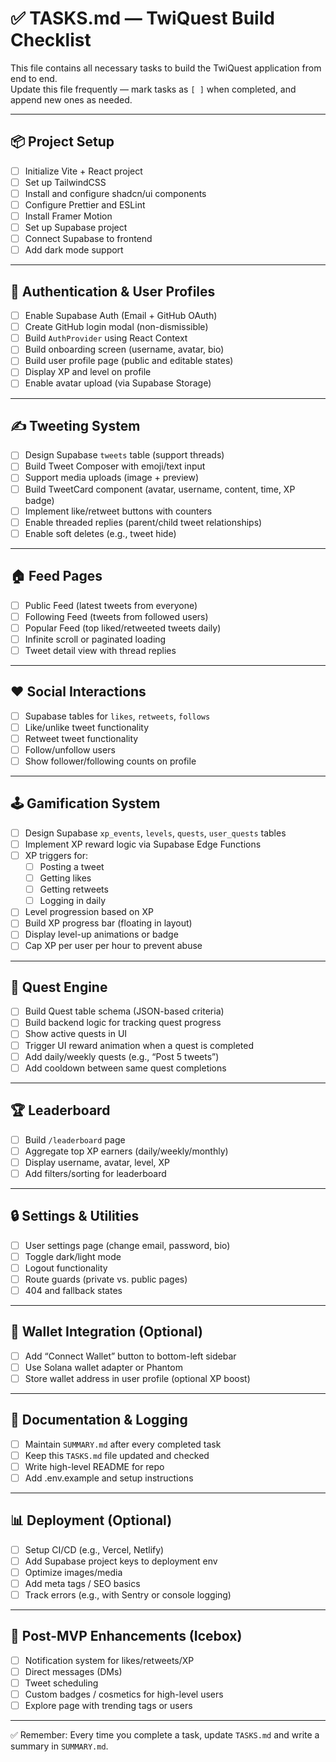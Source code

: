 # ✅ TASKS.md — TwiQuest Build Checklist

This file contains all necessary tasks to build the TwiQuest application from end to end.  
Update this file frequently — mark tasks as `[ ]` when completed, and append new ones as needed.

---

## 📦 Project Setup
- [ ] Initialize Vite + React project
- [ ] Set up TailwindCSS
- [ ] Install and configure shadcn/ui components
- [ ] Configure Prettier and ESLint
- [ ] Install Framer Motion
- [ ] Set up Supabase project
- [ ] Connect Supabase to frontend
- [ ] Add dark mode support

---

## 👥 Authentication & User Profiles
- [ ] Enable Supabase Auth (Email + GitHub OAuth)
- [ ] Create GitHub login modal (non-dismissible)
- [ ] Build `AuthProvider` using React Context
- [ ] Build onboarding screen (username, avatar, bio)
- [ ] Build user profile page (public and editable states)
- [ ] Display XP and level on profile
- [ ] Enable avatar upload (via Supabase Storage)

---

## ✍️ Tweeting System
- [ ] Design Supabase `tweets` table (support threads)
- [ ] Build Tweet Composer with emoji/text input
- [ ] Support media uploads (image + preview)
- [ ] Build TweetCard component (avatar, username, content, time, XP badge)
- [ ] Implement like/retweet buttons with counters
- [ ] Enable threaded replies (parent/child tweet relationships)
- [ ] Enable soft deletes (e.g., tweet hide)

---

## 🏠 Feed Pages
- [ ] Public Feed (latest tweets from everyone)
- [ ] Following Feed (tweets from followed users)
- [ ] Popular Feed (top liked/retweeted tweets daily)
- [ ] Infinite scroll or paginated loading
- [ ] Tweet detail view with thread replies

---

## ❤️ Social Interactions
- [ ] Supabase tables for `likes`, `retweets`, `follows`
- [ ] Like/unlike tweet functionality
- [ ] Retweet tweet functionality
- [ ] Follow/unfollow users
- [ ] Show follower/following counts on profile

---

## 🕹️ Gamification System
- [ ] Design Supabase `xp_events`, `levels`, `quests`, `user_quests` tables
- [ ] Implement XP reward logic via Supabase Edge Functions
- [ ] XP triggers for:
  - [ ] Posting a tweet
  - [ ] Getting likes
  - [ ] Getting retweets
  - [ ] Logging in daily
- [ ] Level progression based on XP
- [ ] Build XP progress bar (floating in layout)
- [ ] Display level-up animations or badge
- [ ] Cap XP per user per hour to prevent abuse

---

## 🧩 Quest Engine
- [ ] Build Quest table schema (JSON-based criteria)
- [ ] Build backend logic for tracking quest progress
- [ ] Show active quests in UI
- [ ] Trigger UI reward animation when a quest is completed
- [ ] Add daily/weekly quests (e.g., “Post 5 tweets”)
- [ ] Add cooldown between same quest completions

---

## 🏆 Leaderboard
- [ ] Build `/leaderboard` page
- [ ] Aggregate top XP earners (daily/weekly/monthly)
- [ ] Display username, avatar, level, XP
- [ ] Add filters/sorting for leaderboard

---

## 🔒 Settings & Utilities
- [ ] User settings page (change email, password, bio)
- [ ] Toggle dark/light mode
- [ ] Logout functionality
- [ ] Route guards (private vs. public pages)
- [ ] 404 and fallback states

---

## 🔗 Wallet Integration (Optional)
- [ ] Add “Connect Wallet” button to bottom-left sidebar
- [ ] Use Solana wallet adapter or Phantom
- [ ] Store wallet address in user profile (optional XP boost)

---

## 📄 Documentation & Logging
- [ ] Maintain `SUMMARY.md` after every completed task
- [ ] Keep this `TASKS.md` file updated and checked
- [ ] Write high-level README for repo
- [ ] Add .env.example and setup instructions

---

## 📊 Deployment (Optional)
- [ ] Setup CI/CD (e.g., Vercel, Netlify)
- [ ] Add Supabase project keys to deployment env
- [ ] Optimize images/media
- [ ] Add meta tags / SEO basics
- [ ] Track errors (e.g., with Sentry or console logging)

---

## 🔁 Post-MVP Enhancements (Icebox)
- [ ] Notification system for likes/retweets/XP
- [ ] Direct messages (DMs)
- [ ] Tweet scheduling
- [ ] Custom badges / cosmetics for high-level users
- [ ] Explore page with trending tags or users

---

✅ Remember: Every time you complete a task, update `TASKS.md` and write a summary in `SUMMARY.md`.

